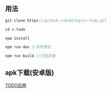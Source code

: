 ## 用法
```javascript
git clone https://github.com/BiYuqi/v-todo.git

cd v-todo

npm install

npm run dev //实时预览

npm run build //打包压缩
```
## apk下载(安卓版)
[TODO应用](http://pan.baidu.com/s/1pLjUEhX)
